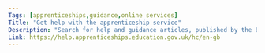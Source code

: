```yaml
---
Tags: [apprenticeships,guidance,online services]
Title: "Get help with the apprenticeship service"
Description: "Search for help and guidance articles, published by the ESFA, for apprenticeship training providers, employers, and end point assessment organisations."
Link: https://help.apprenticeships.education.gov.uk/hc/en-gb
---
```

